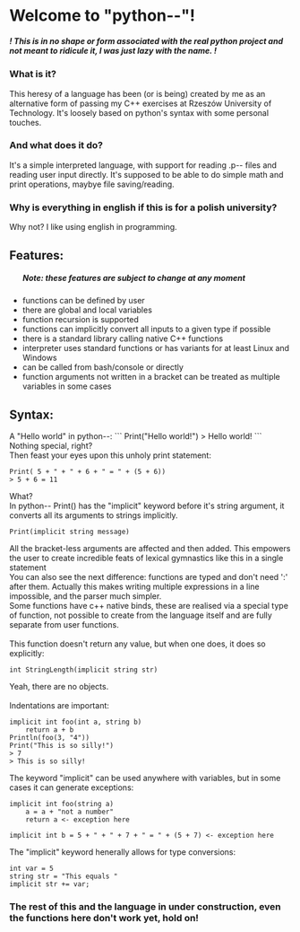 <h1>Welcome to "python--"!</h1>
<h5>! This is in no shape or form associated with the real python project and not meant to ridicule it, I was just lazy with the name. !</h5>
<h3>What is it?</h3>
This heresy of a language has been (or is being) created by me as an alternative form of passing my C++ exercises at Rzeszów University of Technology. It's loosely based on python's syntax with some personal touches.
<h3>And what does it do?</h3>
It's a simple interpreted language, with support for reading .p-- files and reading user input directly. It's supposed to be able to do simple math and print operations, maybye file saving/reading.
<h3>Why is everything in english if this is for a polish university?</h3>
Why not? I like using english in programming.
<h2>Features:</h2>
<ul>
<h5>Note: these features are subject to change at any moment</h5>
<li>functions can be defined by user</li>
<li>there are global and local variables</li>
<li>function recursion is supported</li>
<li>functions can implicitly convert all inputs to a given type if possible</li>
<li>there is a standard library calling native C++ functions</li>
<li>interpreter uses standard functions or has variants for at least Linux and Windows</li>
<li>can be called from bash/console or directly</li>
<li>function arguments not written in a bracket can be treated as multiple variables in some cases</li>
</ul>
<h2>Syntax:</h2>
A "Hello world" in python--:
```
Print("Hello world!")
> Hello world!
```
Nothing special, right? </br>
Then feast your eyes upon this unholy print statement:

```
Print( 5 + " + " + 6 + " = " + (5 + 6))
> 5 + 6 = 11
```
What? </br>
In python-- Print() has the "implicit" keyword before it's string argument, it converts all its arguments to strings implicitly. 

```
Print(implicit string message)
```
All the bracket-less arguments are affected and then added. This empowers the user to create incredible feats of lexical gymnastics like this in a single statement </br>
You can also see the next difference: functions are typed and don't need ':' after them. Actually this makes writing multiple expressions in a line impossible, and the parser much simpler. </br>
Some functions have c++ native binds, these are realised via a special type of function, not possible to create from the language itself and are fully separate from user functions.</br></br>
This function doesn't return any value, but when one does, it does so explicitly:
```
int StringLength(implicit string str)
```
Yeah, there are no objects.</br></br>
Indentations are important:
```
implicit int foo(int a, string b)
    return a + b
Println(foo(3, "4"))
Print("This is so silly!")
> 7
> This is so silly!
```
The keyword "implicit" can be used anywhere with variables, but in some cases it can generate exceptions:
```
implicit int foo(string a)
    a = a + "not a number"
    return a <- exception here
    
implicit int b = 5 + " + " + 7 + " = " + (5 + 7) <- exception here
```
The "implicit" keyword henerally allows for type conversions:
```
int var = 5
string str = "This equals "
implicit str += var;
```

<h3>The rest of this and the language in under construction, even the functions here don't work yet, hold on!</h3>